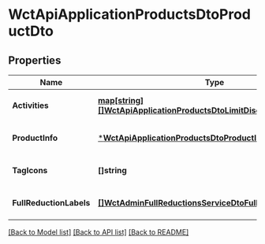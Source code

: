 # WctApiApplicationProductsDtoProductDto

## Properties
Name | Type | Description | Notes
------------ | ------------- | ------------- | -------------
**Activities** | [**map[string][]WctApiApplicationProductsDtoLimitDiscountDto**](array.md) |  | [optional] [default to null]
**ProductInfo** | [***WctApiApplicationProductsDtoProductInfoDto**](WCT.Api.Application.Products.Dto.ProductInfoDto.md) |  | [optional] [default to null]
**TagIcons** | **[]string** |  | [optional] [default to null]
**FullReductionLabels** | [**[]WctAdminFullReductionsServiceDtoFullReductionLabelDto**](WCT.Admin.FullReductions.Service.Dto.FullReductionLabelDto.md) | 满减优惠信息 | [optional] [default to null]

[[Back to Model list]](../README.md#documentation-for-models) [[Back to API list]](../README.md#documentation-for-api-endpoints) [[Back to README]](../README.md)

